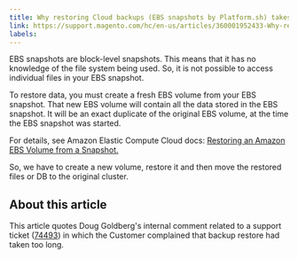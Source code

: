 ```yaml
---
title: Why restoring Cloud backups (EBS snapshots by Platform.sh) takes so long? [Internal]
link: https://support.magento.com/hc/en-us/articles/360001952433-Why-restoring-Cloud-backups-EBS-snapshots-by-Platform-sh-takes-so-long-Internal-
labels: 
---
```


EBS snapshots are block-level snapshots. This means that it has no knowledge of the file system being used. So, it is not possible to access individual files in your EBS snapshot.

To restore data, you must create a fresh EBS volume from your EBS snapshot. That new EBS volume will contain all the data stored in the EBS snapshot. It will be an exact duplicate of the original EBS volume, at the time the EBS snapshot was started.

For details, see Amazon Elastic Compute Cloud docs: [Restoring an Amazon EBS Volume from a Snapshot.](https://docs.aws.amazon.com/AWSEC2/latest/UserGuide/ebs-restoring-volume.html)

So, we have to create a new volume, restore it and then move the restored files or DB to the original cluster.

## About this article

This article quotes Doug Goldberg's internal comment related to a support ticket ([74493](https://support.magento.com/agent/tickets/74493)) in which the Customer complained that backup restore had taken too long.

